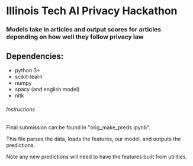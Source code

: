 # Illinois Tech AI Privacy Hackathon


### Models take in articles and output scores for articles depending on how well they follow privacy law 

##  Dependencies:
* python 3+
* scikit-learn
* numpy
* spacy (and english model)
* nltk

###### Instructions 

Final submission can be found in "orig_make_preds.ipynb".

This file parses the data, loads the features, our model, and outputs the predictions.  

Note any new predictions will need to have the features built from utilities.
